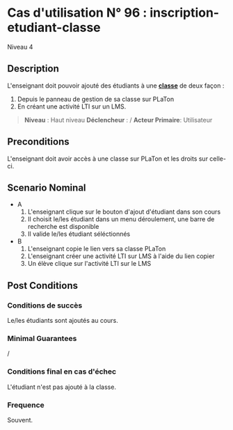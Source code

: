 
# Cas d'utilisation N° 96 :  inscription-etudiant-classe

Niveau 4

## Description

L'enseignant doit pouvoir ajouté des étudiants à une **[classe](https://github.com/PremierLangage/plconception/blob/master/conception/concept/classe.md)** de deux façon :

1. Depuis le panneau de gestion de sa classe sur PLaTon
2. En créant une activité LTI sur un LMS.

> **Niveau** : Haut niveau
> **Déclencheur** : /
> **Acteur Primaire**: Utilisateur
 
 
## Preconditions

L'enseignant doit avoir accès à une classe sur PLaTon et les droits sur celle-ci.


## Scenario Nominal
* A
    1. L'enseignant clique sur le bouton d'ajout d'étudiant dans son cours
    2. Il choisit le/les étudiant dans un menu déroulement, une barre de recherche est disponible
    3. Il valide le/les étudiant séléctionnés
* B
    1. L'enseignant copie le lien vers sa classe PLaTon
    2. L'enseignant créer une activité LTI sur LMS à l'aide du lien copier
    3. Un élève clique sur l'activité LTI sur le LMS


## Post Conditions
### Conditions de succès 
Le/les étudiants sont ajoutés au cours.

### Minimal Guarantees
/

### Conditions final en cas d'échec
L'étudiant n'est pas ajouté à la classe.

### Frequence
Souvent.
